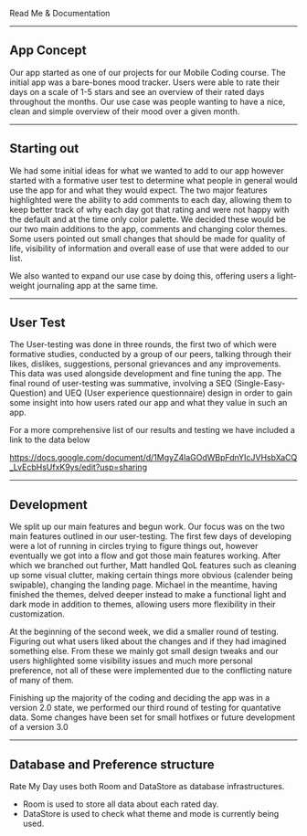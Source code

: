 
Read Me & Documentation                                                                                        

--------------------------------------------------------------------------------------------------------------
App Concept
--------------------------------------------------------------------------------------------------------------
Our app started as one of our projects for our Mobile Coding course. The initial app was a bare-bones mood tracker. Users were able to rate their days on a scale of 1-5 stars and see an overview of their rated days throughout the months. Our use case was people wanting to have a nice, clean and simple overview of their mood over a given month.

--------------------------------------------------------------------------------------------------------------
Starting out
--------------------------------------------------------------------------------------------------------------
We had some initial ideas for what we wanted to add to our app however started with a formative user test to determine what people in general would use the app for and what they would expect. The two major features highlighted were the ability to add comments to each day, allowing them to keep better track of why each day got that rating and were not happy with the default and at the time only color palette. We decided these would be our two main additions to the app, comments and changing color themes. Some users pointed out small changes that should be made for quality of life, visibility of information and overall ease of use that were added to our list.

We also wanted to expand our use case by doing this, offering users a light-weight journaling app at the same time.

--------------------------------------------------------------------------------------------------------------
User Test
--------------------------------------------------------------------------------------------------------------
The User-testing was done in three rounds, the first two of which were formative studies, conducted by a group of our peers, talking through their likes, dislikes, suggestions, personal grievances and any improvements. This data was used alongside development and fine tuning the app. The final round of user-testing was summative, involving a SEQ (Single-Easy-Question) and UEQ (User experience questionnaire) design in order to gain some insight into how users rated our app and what they value in such an app.

For a more comprehensive list of our results and testing we have included a link to the data below

https://docs.google.com/document/d/1MgyZ4laGOdWBpFdnYIcJVHsbXaCQ_LvEcbHsUfxK9ys/edit?usp=sharing

--------------------------------------------------------------------------------------------------------------
Development
--------------------------------------------------------------------------------------------------------------
We split up our main features and begun work. Our focus was on the two main features outlined in our user-testing. The first few days of developing were a lot of running in circles trying to figure things out, however eventually we got into a flow and got those main features working. After which we branched out further, Matt handled QoL features such as cleaning up some visual clutter, making certain things more obvious (calender being swipable), changing the landing page. Michael in the meantime, having finished the themes, delved deeper instead to make a functional light and dark mode in addition to themes, allowing users more flexibility in their customization. 

At the beginning of the second week, we did a smaller round of testing. Figuring out what users liked about the changes and if they had imagined something else. From these we mainly got small design tweaks and our users highlighted some visibility issues and much more personal preference, not all of these were implemented due to the conflicting nature of many of them.

Finishing up the majority of the coding and deciding the app was in a version 2.0 state, we performed our third round of testing for quantative data. Some changes have been set for small hotfixes or future development of a version 3.0

--------------------------------------------------------------------------------------------------------------
Database and Preference structure
--------------------------------------------------------------------------------------------------------------
Rate My Day uses both Room and DataStore as database infrastructures.
- Room is used to store all data about each rated day.
- DataStore is used to check what theme and mode is currently being used.
